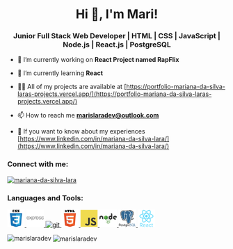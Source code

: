 <h1 align="center">Hi 👋, I'm Mari!</h1>
<h3 align="center">Junior Full Stack Web Developer | HTML | CSS | JavaScript | Node.js | React.js | PostgreSQL</h3>

- 🔭 I’m currently working on **React Project named RapFlix**

- 🌱 I’m currently learning **React**

- 👨‍💻 All of my projects are available at [https://portfolio-mariana-da-silva-laras-projects.vercel.app/](https://portfolio-mariana-da-silva-laras-projects.vercel.app/)

- 📫 How to reach me **marislaradev@outlook.com**

- 📄 If you want to know about my experiences [https://www.linkedin.com/in/mariana-da-silva-lara/](https://www.linkedin.com/in/mariana-da-silva-lara/)

<h3 align="left">Connect with me:</h3>
<p align="left">
<a href="https://linkedin.com/in/mariana-da-silva-lara" target="blank"><img align="center" src="https://raw.githubusercontent.com/rahuldkjain/github-profile-readme-generator/master/src/images/icons/Social/linked-in-alt.svg" alt="mariana-da-silva-lara" height="30" width="40" /></a>
</p>

<h3 align="left">Languages and Tools:</h3>
<p align="left"> <a href="https://www.w3schools.com/css/" target="_blank" rel="noreferrer"> <img src="https://raw.githubusercontent.com/devicons/devicon/master/icons/css3/css3-original-wordmark.svg" alt="css3" width="40" height="40"/> </a> <a href="https://expressjs.com" target="_blank" rel="noreferrer"> <img src="https://raw.githubusercontent.com/devicons/devicon/master/icons/express/express-original-wordmark.svg" alt="express" width="40" height="40"/> </a> <a href="https://git-scm.com/" target="_blank" rel="noreferrer"> <img src="https://www.vectorlogo.zone/logos/git-scm/git-scm-icon.svg" alt="git" width="40" height="40"/> </a> <a href="https://www.w3.org/html/" target="_blank" rel="noreferrer"> <img src="https://raw.githubusercontent.com/devicons/devicon/master/icons/html5/html5-original-wordmark.svg" alt="html5" width="40" height="40"/> </a> <a href="https://developer.mozilla.org/en-US/docs/Web/JavaScript" target="_blank" rel="noreferrer"> <img src="https://raw.githubusercontent.com/devicons/devicon/master/icons/javascript/javascript-original.svg" alt="javascript" width="40" height="40"/> </a> <a href="https://nodejs.org" target="_blank" rel="noreferrer"> <img src="https://raw.githubusercontent.com/devicons/devicon/master/icons/nodejs/nodejs-original-wordmark.svg" alt="nodejs" width="40" height="40"/> </a> <a href="https://www.postgresql.org" target="_blank" rel="noreferrer"> <img src="https://raw.githubusercontent.com/devicons/devicon/master/icons/postgresql/postgresql-original-wordmark.svg" alt="postgresql" width="40" height="40"/> </a> <a href="https://reactjs.org/" target="_blank" rel="noreferrer"> <img src="https://raw.githubusercontent.com/devicons/devicon/master/icons/react/react-original-wordmark.svg" alt="react" width="40" height="40"/> </a> </p>

<p><img align="left" src="https://github-readme-stats.vercel.app/api/top-langs?username=marislaradev&show_icons=true&locale=en&layout=compact" alt="marislaradev" /></p>

<p>&nbsp;<img align="center" src="https://github-readme-stats.vercel.app/api?username=marislaradev&show_icons=true&locale=en" alt="marislaradev" /></p>

